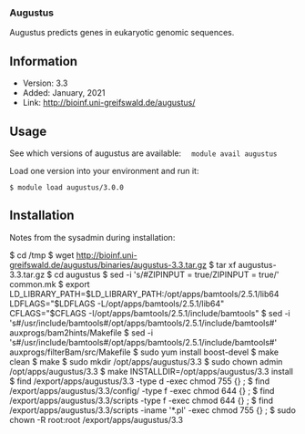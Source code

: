 ### Augustus
Augustus predicts genes in eukaryotic genomic sequences.

## Information
* Version: 3.3
* Added: January, 2021
* Link: http://bioinf.uni-greifswald.de/augustus/



## Usage 
See which versions of augustus are available:
  `  module avail augustus`

Load one version into your environment and run it:
```
$ module load augustus/3.0.0
```

 ## Installation
Notes from the sysadmin during installation:


$ cd /tmp
$ wget http://bioinf.uni-greifswald.de/augustus/binaries/augustus-3.3.tar.gz
$ tar xf augustus-3.3.tar.gz 
$ cd augustus
$ sed -i 's/#ZIPINPUT = true/ZIPINPUT = true/' common.mk
$ export LD_LIBRARY_PATH=$LD_LIBRARY_PATH:/opt/apps/bamtools/2.5.1/lib64 LDFLAGS="$LDFLAGS -L/opt/apps/bamtools/2.5.1/lib64" CFLAGS="$CFLAGS -I/opt/apps/bamtools/2.5.1/include/bamtools"
$ sed -i 's#/usr/include/bamtools#/opt/apps/bamtools/2.5.1/include/bamtools#' auxprogs/bam2hints/Makefile
$ sed -i 's#/usr/include/bamtools#/opt/apps/bamtools/2.5.1/include/bamtools#' auxprogs/filterBam/src/Makefile
$ sudo yum install boost-devel
$ make clean
$ make
$ sudo mkdir /opt/apps/augustus/3.3
$ sudo chown admin /opt/apps/augustus/3.3
$ make INSTALLDIR=/opt/apps/augustus/3.3 install
$ find /export/apps/augustus/3.3 -type d -exec chmod 755 {} \;
$ find /export/apps/augustus/3.3/config/ -type f -exec chmod 644 {} \;
$ find /export/apps/augustus/3.3/scripts -type f -exec chmod 644 {} \;
$ find /export/apps/augustus/3.3/scripts -iname '*.pl' -exec chmod 755 {} \;
$ sudo chown -R root:root /export/apps/augustus/3.3
```